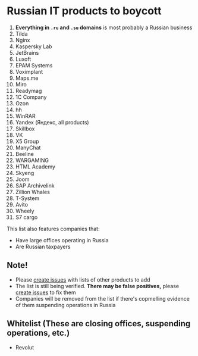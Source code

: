 # Russian IT products to boycott

1. **Everything in `.ru` and `.su` domains** is most probably a Russian business
3. Tilda
4. Nginx
5. Kaspersky Lab
6. JetBrains
7. Luxoft
8. EPAM Systems
9. Voximplant
10. Maps.me
12. Miro
13. Readymag
14. 1C Company
15. Ozon
16. hh
17. WinRAR
18. Yandex (Яндекс, all products)
19. Skillbox
20. VK
21. X5 Group
22. ManyChat
23. Beeline
24. WARGAMING
25. HTML Academy
26. Skyeng
27. Joom
28. SAP Archivelink
29. Zillion Whales
31. T-System
32. Avito
33. Wheely
34. S7 cargo

This list also features companies that:
- Have large offices operating in Russia
- Are Russian taxpayers

## Note!
- Please [create issues](https://github.com/vshymanskyy/StandWithUkraine/issues/new) with lists of other products to add
- The list is still being verified. **There may be false positives,** please [create issues](https://github.com/vshymanskyy/StandWithUkraine/issues/new) to fix them
- Companies will be removed from the list if there's copmelling evidence of them suspending operations in Russia

## Whitelist (These are closing offices, suspending operations, etc.)
- Revolut
